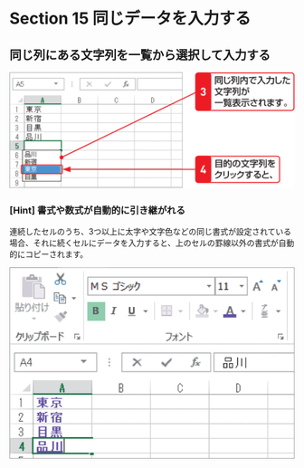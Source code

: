 # Section 15 同じデータを入力する

## 同じ列にある文字列を一覧から選択して入力する

![](003.png)

### [Hint] 書式や数式が自動的に引き継がれる

連続したセルのうち、3つ以上に太字や文字色などの同じ書式が設定されている場合、それに続くセルにデータを入力すると、上のセルの罫線以外の書式が自動的にコピーされます。

![hint](002.png)